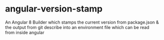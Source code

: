# angular-version-stamp
An Angular 8 Builder which stamps the current version from package.json &amp; the output from git describe into an environment file which can be read from inside angular
